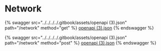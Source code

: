 # Network

{% swagger src="../../../../.gitbook/assets/openapi (3).json" path="/network" method="get" %}
[openapi (3).json](<../../../../.gitbook/assets/openapi (3).json>)
{% endswagger %}

{% swagger src="../../../../.gitbook/assets/openapi (3).json" path="/network" method="post" %}
[openapi (3).json](<../../../../.gitbook/assets/openapi (3).json>)
{% endswagger %}
